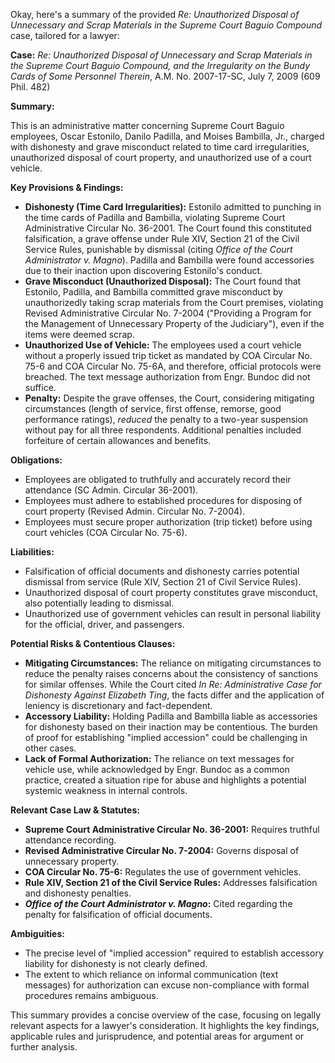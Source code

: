 Okay, here's a summary of the provided *Re: Unauthorized Disposal of Unnecessary and Scrap Materials in the Supreme Court Baguio Compound* case, tailored for a lawyer:

**Case:** *Re: Unauthorized Disposal of Unnecessary and Scrap Materials in the Supreme Court Baguio Compound, and the Irregularity on the Bundy Cards of Some Personnel Therein*, A.M. No. 2007-17-SC, July 7, 2009 (609 Phil. 482)

**Summary:**

This is an administrative matter concerning Supreme Court Baguio employees, Oscar Estonilo, Danilo Padilla, and Moises Bambilla, Jr., charged with dishonesty and grave misconduct related to time card irregularities, unauthorized disposal of court property, and unauthorized use of a court vehicle.

**Key Provisions & Findings:**

*   **Dishonesty (Time Card Irregularities):** Estonilo admitted to punching in the time cards of Padilla and Bambilla, violating Supreme Court Administrative Circular No. 36-2001. The Court found this constituted falsification, a grave offense under Rule XIV, Section 21 of the Civil Service Rules, punishable by dismissal (citing *Office of the Court Administrator v. Magno*). Padilla and Bambilla were found accessories due to their inaction upon discovering Estonilo's conduct.
*   **Grave Misconduct (Unauthorized Disposal):** The Court found that Estonilo, Padilla, and Bambilla committed grave misconduct by unauthorizedly taking scrap materials from the Court premises, violating Revised Administrative Circular No. 7-2004 ("Providing a Program for the Management of Unnecessary Property of the Judiciary"), even if the items were deemed scrap.
*   **Unauthorized Use of Vehicle:** The employees used a court vehicle without a properly issued trip ticket as mandated by COA Circular No. 75-6 and COA Circular No. 75-6A, and therefore, official protocols were breached. The text message authorization from Engr. Bundoc did not suffice.
*   **Penalty:** Despite the grave offenses, the Court, considering mitigating circumstances (length of service, first offense, remorse, good performance ratings), *reduced* the penalty to a two-year suspension without pay for all three respondents. Additional penalties included forfeiture of certain allowances and benefits.

**Obligations:**

*   Employees are obligated to truthfully and accurately record their attendance (SC Admin. Circular 36-2001).
*   Employees must adhere to established procedures for disposing of court property (Revised Admin. Circular No. 7-2004).
*   Employees must secure proper authorization (trip ticket) before using court vehicles (COA Circular No. 75-6).

**Liabilities:**

*   Falsification of official documents and dishonesty carries potential dismissal from service (Rule XIV, Section 21 of Civil Service Rules).
*   Unauthorized disposal of court property constitutes grave misconduct, also potentially leading to dismissal.
*   Unauthorized use of government vehicles can result in personal liability for the official, driver, and passengers.

**Potential Risks & Contentious Clauses:**

*   **Mitigating Circumstances:** The reliance on mitigating circumstances to reduce the penalty raises concerns about the consistency of sanctions for similar offenses. While the Court cited *In Re: Administrative Case for Dishonesty Against Elizabeth Ting*, the facts differ and the application of leniency is discretionary and fact-dependent.
*   **Accessory Liability:** Holding Padilla and Bambilla liable as accessories for dishonesty based on their inaction may be contentious. The burden of proof for establishing "implied accession" could be challenging in other cases.
*   **Lack of Formal Authorization:** The reliance on text messages for vehicle use, while acknowledged by Engr. Bundoc as a common practice, created a situation ripe for abuse and highlights a potential systemic weakness in internal controls.

**Relevant Case Law & Statutes:**

*   **Supreme Court Administrative Circular No. 36-2001:** Requires truthful attendance recording.
*   **Revised Administrative Circular No. 7-2004:** Governs disposal of unnecessary property.
*   **COA Circular No. 75-6:** Regulates the use of government vehicles.
*   **Rule XIV, Section 21 of the Civil Service Rules:** Addresses falsification and dishonesty penalties.
*   ***Office of the Court Administrator v. Magno*:** Cited regarding the penalty for falsification of official documents.

**Ambiguities:**

*   The precise level of "implied accession" required to establish accessory liability for dishonesty is not clearly defined.
*   The extent to which reliance on informal communication (text messages) for authorization can excuse non-compliance with formal procedures remains ambiguous.

This summary provides a concise overview of the case, focusing on legally relevant aspects for a lawyer's consideration. It highlights the key findings, applicable rules and jurisprudence, and potential areas for argument or further analysis.
